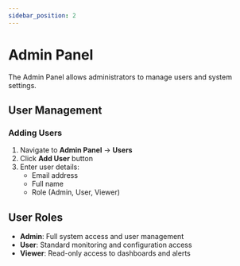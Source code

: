 ```yaml
---
sidebar_position: 2
---
```


# Admin Panel

The Admin Panel allows administrators to manage users and system settings.

## User Management

### Adding Users

1. Navigate to **Admin Panel** → **Users**
2. Click **Add User** button
3. Enter user details:
   - Email address
   - Full name
   - Role (Admin, User, Viewer)

## User Roles

- **Admin**: Full system access and user management
- **User**: Standard monitoring and configuration access
- **Viewer**: Read-only access to dashboards and alerts
